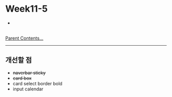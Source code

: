 # Week11-5

-   


<link rel="stylesheet" href="../../assets/stylesheets/my_style.css">

<br>[Parent Contents...](../../README.md/#til-today-i-learned)


-----


## 개선할 점

- ~~naverbar sticky~~
- ~~card box~~
- card select border bold
- input calendar